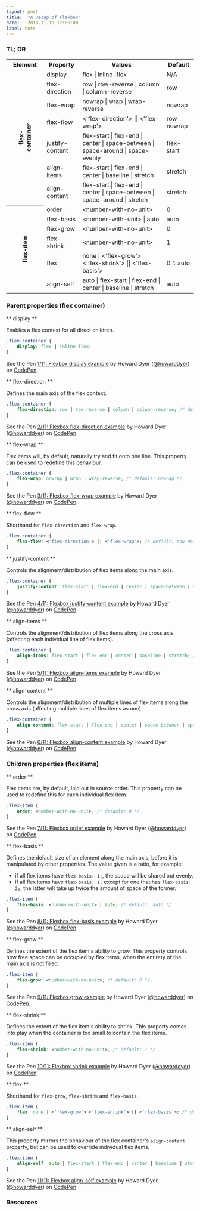```yaml
---
layout: post
title:  "A Recap of Flexbox"
date:   2018-11-10 17:00:00
label: note
---
```


### TL; DR

<table>
    <tr>
        <th>Element</th>
        <th>Property</th>
        <th>Values</th>
        <th>Default</th>
    </tr>
    <tr>
        <th rowspan="7" style="transform: rotate(-90deg);">flex-container</th>
        <td>display</td>
        <td>flex | inline-flex</td>
        <td>N/A</td>
    </tr>
    <tr>
        <td>flex-direction</td>
        <td>row | row-reverse | column | column-reverse</td>
        <td>row</td>
    </tr>
    <tr>
        <td>flex-wrap</td>
        <td>nowrap | wrap | wrap-reverse</td>
        <td>nowrap</td>
    </tr>
    <tr>
        <td>flex-flow</td>
        <td>&lt;'flex-direction'&gt; || &lt;'flex-wrap'&gt;</td>
        <td>row nowrap</td>
    </tr>
    <tr>
        <td>justify-content</td>
        <td>flex-start | flex-end | center | space-between | space-around | space-evenly</td>
        <td>flex-start</td>
    </tr>
    <tr>
        <td>align-items</td>
        <td>flex-start | flex-end | center | baseline | stretch</td>
        <td>stretch</td>
    </tr>
    <tr>
        <td>align-content</td>
        <td>flex-start | flex-end | center | space-between | space-around | stretch</td>
        <td>stretch</td>
    </tr>
    <tr>
        <th rowspan="6" style="transform: rotate(-90deg);">flex-item</th>
        <td>order</td>
        <td>&lt;number-with-no-unit&gt;</td>
        <td>0</td>
    </tr>
    <tr>
        <td>flex-basis</td>
        <td>&lt;number-with-unit&gt; | auto</td>
        <td>auto</td>
    </tr>
    <tr>
        <td>flex-grow</td>
        <td>&lt;number-with-no-unit&gt;</td>
        <td>0</td>
    </tr>
    <tr>
        <td>flex-shrink</td>
        <td>&lt;number-with-no-unit&gt;</td>
        <td>1</td>
    </tr>
    <tr>
        <td>flex</td>
        <td>none | &lt;'flex-grow'&gt; &lt;'flex-shrink'&gt; || &lt;'flex-basis'&gt;</td>
        <td>0 1 auto</td>
    </tr>
    <tr>
        <td>align-self</td>
        <td>auto | flex-start | flex-end | center | baseline | stretch</td>
        <td>auto</td>
    </tr>
</table>

### Parent properties (flex container)

** display **

Enables a flex context for all direct children.

``` css
.flex-container {
    display: flex | inline-flex;
}
```

<p data-height="262" data-theme-id="dark" data-slug-hash="oQjNdP" data-default-tab="result" data-user="howarddyer" data-pen-title="1/11: Flexbox display example" class="codepen">See the Pen <a href="https://codepen.io/howarddyer/pen/oQjNdP/">1/11: Flexbox display example</a> by Howard Dyer (<a href="https://codepen.io/howarddyer">@howarddyer</a>) on <a href="https://codepen.io">CodePen</a>.</p>
<script async src="https://static.codepen.io/assets/embed/ei.js"></script>

** flex-direction **

Defines the main axis of the flex context.

``` css
.flex-container {
    flex-direction: row | row-reverse | column | column-reverse; /* default: row */
}
```

<p data-height="260" data-theme-id="dark" data-slug-hash="NEGWXq" data-default-tab="result" data-user="howarddyer" data-pen-title="2/11: Flexbox flex-direction example" class="codepen">See the Pen <a href="https://codepen.io/howarddyer/pen/NEGWXq/">2/11: Flexbox flex-direction example</a> by Howard Dyer (<a href="https://codepen.io/howarddyer">@howarddyer</a>) on <a href="https://codepen.io">CodePen</a>.</p>
<script async src="https://static.codepen.io/assets/embed/ei.js"></script>

** flex-wrap **

Flex items will, by default, naturally try and fit onto one line. This property can be used to redefine this behaviour.

``` css
.flex-container {
    flex-wrap: nowrap | wrap | wrap-reverse; /* default: nowrap */
}
```

<p data-height="320" data-theme-id="dark" data-slug-hash="bQbOeK" data-default-tab="result" data-user="howarddyer" data-pen-title="3/11: Flexbox flex-wrap example" class="codepen">See the Pen <a href="https://codepen.io/howarddyer/pen/bQbOeK/">3/11: Flexbox flex-wrap example</a> by Howard Dyer (<a href="https://codepen.io/howarddyer">@howarddyer</a>) on <a href="https://codepen.io">CodePen</a>.</p>
<script async src="https://static.codepen.io/assets/embed/ei.js"></script>

** flex-flow **

Shorthand for ```flex-direction``` and ```flex-wrap```.

``` css
.flex-container {
    flex-flow: <'flex-direction'> || <'flex-wrap'>; /* default: row nowrap */
}
```

** justify-content **

Controls the alignment/distribution of flex items along the main axis.

``` css
.flex-container {
    justify-content: flex-start | flex-end | center | space-between | space-around | space-evenly; /* default: flex-start */
}
```

<p data-height="263" data-theme-id="dark" data-slug-hash="vQNYrb" data-default-tab="result" data-user="howarddyer" data-pen-title="4/11: Flexbox justify-content example" class="codepen">See the Pen <a href="https://codepen.io/howarddyer/pen/vQNYrb/">4/11: Flexbox justify-content example</a> by Howard Dyer (<a href="https://codepen.io/howarddyer">@howarddyer</a>) on <a href="https://codepen.io">CodePen</a>.</p>
<script async src="https://static.codepen.io/assets/embed/ei.js"></script>

** align-items **

Controls the alignment/distribution of flex items along the cross axis (affecting each individual line of flex items).

``` css
.flex-container {
    align-items: flex-start | flex-end | center | baseline | stretch; /* default: stretch */
}
```

<p data-height="505" data-theme-id="dark" data-slug-hash="xQwxJj" data-default-tab="result" data-user="howarddyer" data-pen-title="5/11: Flexbox align-items example" class="codepen">See the Pen <a href="https://codepen.io/howarddyer/pen/xQwxJj/">5/11: Flexbox align-items example</a> by Howard Dyer (<a href="https://codepen.io/howarddyer">@howarddyer</a>) on <a href="https://codepen.io">CodePen</a>.</p>
<script async src="https://static.codepen.io/assets/embed/ei.js"></script>

** align-content **

Controls the alignment/distribution of multiple lines of flex items along the cross axis (affecting multiple lines of flex items as one).

``` css
.flex-container {
    align-content: flex-start | flex-end | center | space-between | space-around | stretch; /* default: stretch */
}
```

<p data-height="395" data-theme-id="dark" data-slug-hash="PxPoxY" data-default-tab="result" data-user="howarddyer" data-pen-title="6/11: Flexbox align-content example" class="codepen">See the Pen <a href="https://codepen.io/howarddyer/pen/PxPoxY/">6/11: Flexbox align-content example</a> by Howard Dyer (<a href="https://codepen.io/howarddyer">@howarddyer</a>) on <a href="https://codepen.io">CodePen</a>.</p>
<script async src="https://static.codepen.io/assets/embed/ei.js"></script>

### Children properties (flex items)

** order **

Flex items are, by default, laid out in source order. This property can be used to redefine this for each individual flex item.

``` css
.flex-item {
    order: <number-with-no-unit>; /* default: 0 */
}
```

<p data-height="263" data-theme-id="dark" data-slug-hash="EOVxrE" data-default-tab="result" data-user="howarddyer" data-pen-title="7/11: Flexbox order example" class="codepen">See the Pen <a href="https://codepen.io/howarddyer/pen/EOVxrE/">7/11: Flexbox order example</a> by Howard Dyer (<a href="https://codepen.io/howarddyer">@howarddyer</a>) on <a href="https://codepen.io">CodePen</a>.</p>
<script async src="https://static.codepen.io/assets/embed/ei.js"></script>

** flex-basis **

Defines the default size of an element along the main axis, before it is manipulated by other properties. The value given is a ratio, for example:
* if all flex items have ```flex-basis: 1;```, the space will be shared out evenly.
* if all flex items have ```flex-basis: 1;``` except for one that has ```flex-basis: 2;```, the latter will take up twice the amount of space of the former.

``` css
.flex-item {
    flex-basis: <number-with-unit> | auto; /* default: auto */
}
```

<p data-height="261" data-theme-id="dark" data-slug-hash="gQaOyO" data-default-tab="result" data-user="howarddyer" data-pen-title="8/11: Flexbox flex-basis example" class="codepen">See the Pen <a href="https://codepen.io/howarddyer/pen/gQaOyO/">8/11: Flexbox flex-basis example</a> by Howard Dyer (<a href="https://codepen.io/howarddyer">@howarddyer</a>) on <a href="https://codepen.io">CodePen</a>.</p>
<script async src="https://static.codepen.io/assets/embed/ei.js"></script>

** flex-grow **

Defines the extent of the flex item's ability to grow. This property controls how free space can be occupied by flex items, when the entirety of the main axis is not filled.

``` css
.flex-item {
    flex-grow: <number-with-no-unit>; /* default: 0 */
}
```

<p data-height="263" data-theme-id="dark" data-slug-hash="bQVGyp" data-default-tab="result" data-user="howarddyer" data-pen-title="9/11: Flexbox grow example" class="codepen">See the Pen <a href="https://codepen.io/howarddyer/pen/bQVGyp/">9/11: Flexbox grow example</a> by Howard Dyer (<a href="https://codepen.io/howarddyer">@howarddyer</a>) on <a href="https://codepen.io">CodePen</a>.</p>
<script async src="https://static.codepen.io/assets/embed/ei.js"></script>

** flex-shrink **

Defines the extent of the flex item's ability to shrink. This property comes into play when the container is too small to contain the flex items.

``` css
.flex-item {
    flex-shrink: <number-with-no-unit>; /* default: 1 */
}
```

<p data-height="264" data-theme-id="dark" data-slug-hash="YRyzbM" data-default-tab="result" data-user="howarddyer" data-pen-title="10/11: Flexbox shrink example" class="codepen">See the Pen <a href="https://codepen.io/howarddyer/pen/YRyzbM/">10/11: Flexbox shrink example</a> by Howard Dyer (<a href="https://codepen.io/howarddyer">@howarddyer</a>) on <a href="https://codepen.io">CodePen</a>.</p>
<script async src="https://static.codepen.io/assets/embed/ei.js"></script>

** flex **

Shorthand for ```flex-grow```, ```flex-shrink``` and ```flex-basis```.

``` css
.flex-item {
    flex: none | <'flex-grow'> <'flex-shrink'> || <'flex-basis'>; /* default: 0 1 auto */
}
```

** align-self **

This property mirrors the behaviour of the flex container's ```align-content``` property, but can be used to override individual flex items.

``` css
.flex-item {
    align-self: auto | flex-start | flex-end | center | baseline | stretch; /* default: auto */
}
```

<p data-height="399" data-theme-id="dark" data-slug-hash="qQOBzQ" data-default-tab="result" data-user="howarddyer" data-pen-title="11/11: Flexbox align-self example" class="codepen">See the Pen <a href="https://codepen.io/howarddyer/pen/qQOBzQ/">11/11: Flexbox align-self example</a> by Howard Dyer (<a href="https://codepen.io/howarddyer">@howarddyer</a>) on <a href="https://codepen.io">CodePen</a>.</p>
<script async src="https://static.codepen.io/assets/embed/ei.js"></script>

### Resources
